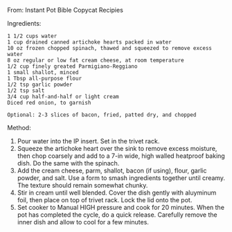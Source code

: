 From: Instant Pot Bible Copycat Recipies

Ingredients:

    1 1/2 cups water
    1 cup drained canned artichoke hearts packed in water
    10 oz frozen chopped spinach, thawed and squeezed to remove excess water
    8 oz regular or low fat cream cheese, at room temperature
    1/2 cup finely greated Parmigiano-Reggiano
    1 small shallot, minced
    1 Tbsp all-purpose flour
    1/2 tsp garlic powder
    1/2 tsp salt
    3/4 cup half-and-half or light cream
    Diced red onion, to garnish

    Optional: 2-3 slices of bacon, fried, patted dry, and chopped

  Method:

1. Pour water into the IP insert. Set in the trivet rack.
2. Squeeze the artichoke heart over the sink to remove excess moisture, then chop coarsely and add to a 7-in wide, high walled heatproof baking dish. Do the same with the spinach.
3. Add the cream cheese, parm, shallot, bacon (if using), flour, garlic powder, and salt. Use a form to smash ingredients together until creamy. The texture should remain somewhat chunky.
4. Stir in cream until well blended. Cover the dish gently with aluyminum foil, then place on top of trivet rack. Lock the lid onto the pot.
5. Set cooker to Manual HIGH pressure and cook for 20 minutes. When the pot has completed the cycle, do a quick release. Carefully remove the inner dish and allow to cool for a few minutes.
